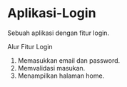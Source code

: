 # Aplikasi-Login
Sebuah aplikasi dengan fitur login.

Alur Fitur Login
1. Memasukkan email dan password.
2. Memvalidasi masukan.
3. Menampilkan halaman home.

